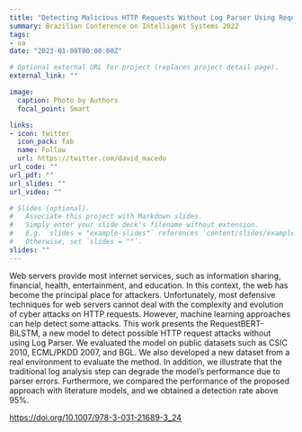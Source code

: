 ```yaml
---
title: "Detecting Malicious HTTP Requests Without Log Parser Using RequestBERT-BiLSTM"
summary: Brazilian Conference on Intelligent Systems 2022
tags:
- oa
date: "2023-01-08T00:00:00Z"

# Optional external URL for project (replaces project detail page).
external_link: ""

image:
  caption: Photo by Authors
  focal_point: Smart

links:
- icon: twitter
  icon_pack: fab
  name: Follow
  url: https://twitter.com/david_macedo
url_code: ""
url_pdf: ""
url_slides: ""
url_video: ""

# Slides (optional).
#   Associate this project with Markdown slides.
#   Simply enter your slide deck's filename without extension.
#   E.g. `slides = "example-slides"` references `content/slides/example-slides.md`.
#   Otherwise, set `slides = ""`.
slides: ""
---
```


Web servers provide most internet services, such as information sharing, financial, health, entertainment, and education. In this context, the web has become the principal place for attackers. Unfortunately, most defensive techniques for web servers cannot deal with the complexity and evolution of cyber attacks on HTTP requests. However, machine learning approaches can help detect some attacks. This work presents the RequestBERT-BiLSTM, a new model to detect possible HTTP request attacks without using Log Parser. We evaluated the model on public datasets such as CSIC 2010, ECML/PKDD 2007, and BGL. We also developed a new dataset from a real environment to evaluate the method. In addition, we illustrate that the traditional log analysis step can degrade the model’s performance due to parser errors. Furthermore, we compared the performance of the proposed approach with literature models, and we obtained a detection rate above 95%.

https://doi.org/10.1007/978-3-031-21689-3_24
